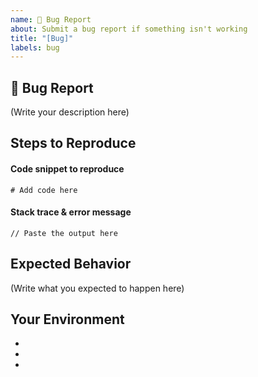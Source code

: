 ```yaml
---
name: 🐛 Bug Report
about: Submit a bug report if something isn't working
title: "[Bug]"
labels: bug
---
```


## 🐛 Bug Report

<!--
    What's the bug in the Aleo SDK that you found?
    How serious is this bug and what is affected?

    To report a security issue in the Aleo SDK, please email security@aleo.org.
-->

(Write your description here)

## Steps to Reproduce

<!-- How do I reproduce this issue in the Aleo SDK? -->

#### Code snippet to reproduce

```
# Add code here
```

#### Stack trace & error message

```
// Paste the output here
```

## Expected Behavior

<!--
    What was supposed to happen in the Aleo SDK?
    What happened instead?
-->

(Write what you expected to happen here)

## Your Environment

- <!-- Aleo SDK Version -->
- <!-- Rust Version -->
- <!-- Computer OS -->

